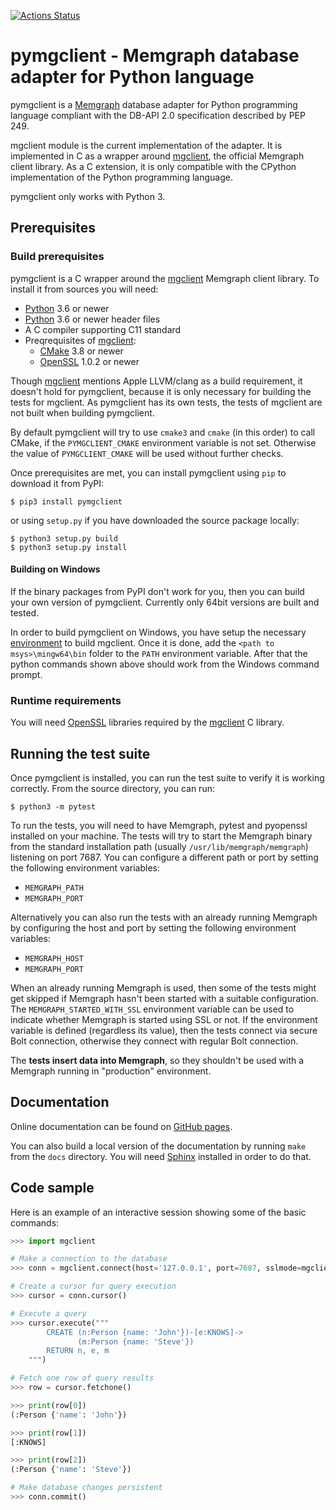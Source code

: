 [![Actions Status](https://github.com/memgraph/pymgclient/workflows/CI/badge.svg)](https://github.com/memgraph/pymgclient/actions)

# pymgclient - Memgraph database adapter for Python language

pymgclient is a [Memgraph](https://memgraph.com) database adapter for Python
programming language compliant with the DB-API 2.0 specification described by
PEP 249.

mgclient module is the current implementation of the adapter. It is implemented
in C as a wrapper around [mgclient](https://github.com/memgraph/mgclient), the
official Memgraph client library. As a C extension, it is only compatible with
the CPython implementation of the Python programming language.

pymgclient only works with Python 3.

## Prerequisites

### Build prerequisites

pymgclient is a C wrapper around the
[mgclient](https://github.com/memgraph/mgclient) Memgraph client library. To
install it from sources you will need:

  - [Python](https://www.python.org/) 3.6 or newer
  - [Python](https://www.python.org/) 3.6 or newer header files
  - A C compiler supporting C11 standard
  - Preqrequisites of [mgclient](mgclient):
    - [CMake](https://cmake.org/) 3.8 or newer
    - [OpenSSL](https://www.openssl.org/) 1.0.2 or newer

Though [mgclient](mgclient) mentions Apple LLVM/clang as a build requirement,
it doesn't hold for pymgclient, because it is only necessary for building the
tests for mgclient. As pymgclient has its own tests, the tests of mgclient are
not built when building pymgclient.

By default pymgclient will try to use `cmake3` and `cmake` (in this order) to
call CMake, if the `PYMGCLIENT_CMAKE` environment variable is not set.
Otherwise the value of `PYMGCLIENT_CMAKE` will be used without further checks.

Once prerequisites are met, you can install pymgclient using `pip` to download
it from PyPI:

```
$ pip3 install pymgclient
```

or using `setup.py` if you have downloaded the source package locally:

```
$ python3 setup.py build
$ python3 setup.py install
```

#### Building on Windows

If the binary packages from PyPI don't work for you, then you can build your
own version of pymgclient. Currently only 64bit versions are built and tested.

In order to build pymgclient on Windows, you have setup the necessary
[environment](https://github.com/memgraph/mgclient#building-and-installing-on-windows)
to build mgclient. Once it is done, add the `<path to msys>\mingw64\bin`
folder to the `PATH` environment variable. After that the  python commands
shown above should work from the Windows command prompt.

### Runtime requirements

You will need [OpenSSL](https://www.openssl.org/) libraries required by
the [mgclient](mgclient) C library.

## Running the test suite

Once pymgclient is installed, you can run the test suite to verify it is
working correctly. From the source directory, you can run:

```
$ python3 -m pytest
```

To run the tests, you will need to have Memgraph, pytest and pyopenssl
installed on your machine. The tests will try to start the Memgraph binary from
the standard installation path (usually `/usr/lib/memgraph/memgraph`) listening
on port 7687. You can configure a different path or port by setting the
following environment variables:

  - `MEMGRAPH_PATH`
  - `MEMGRAPH_PORT`

Alternatively you can also run the tests with an already running Memgraph
by configuring the host and port by setting the following environment
variables:

  - `MEMGRAPH_HOST`
  - `MEMGRAPH_PORT`

When an already running Memgraph is used, then some of the tests might get
skipped if Memgraph hasn't been started with a suitable configuration. The
`MEMGRAPH_STARTED_WITH_SSL` environment variable can be used to indicate
whether Memgraph is started using SSL or not. If the environment variable is
defined (regardless its value), then the tests connect via secure Bolt
connection, otherwise they connect with regular Bolt connection.

The **tests insert data into Memgraph**, so they shouldn't be used with
a Memgraph running in "production" environment.
## Documentation

Online documentation can be found on [GitHub
pages](https://memgraph.github.io/pymgclient/).

You can also build a local version of the documentation by running `make` from
the `docs` directory. You will need [Sphinx](http://www.sphinx-doc.org/)
installed in order to do that.

## Code sample

Here is an example of an interactive session showing some of the basic
commands:

```python
>>> import mgclient

# Make a connection to the database
>>> conn = mgclient.connect(host='127.0.0.1', port=7687, sslmode=mgclient.MG_SSLMODE_REQUIRE)

# Create a cursor for query execution
>>> cursor = conn.cursor()

# Execute a query
>>> cursor.execute("""
        CREATE (n:Person {name: 'John'})-[e:KNOWS]->
               (m:Person {name: 'Steve'})
        RETURN n, e, m
    """)

# Fetch one row of query results
>>> row = cursor.fetchone()

>>> print(row[0])
(:Person {'name': 'John'})

>>> print(row[1])
[:KNOWS]

>>> print(row[2])
(:Person {'name': 'Steve'})

# Make database changes persistent
>>> conn.commit()
```
